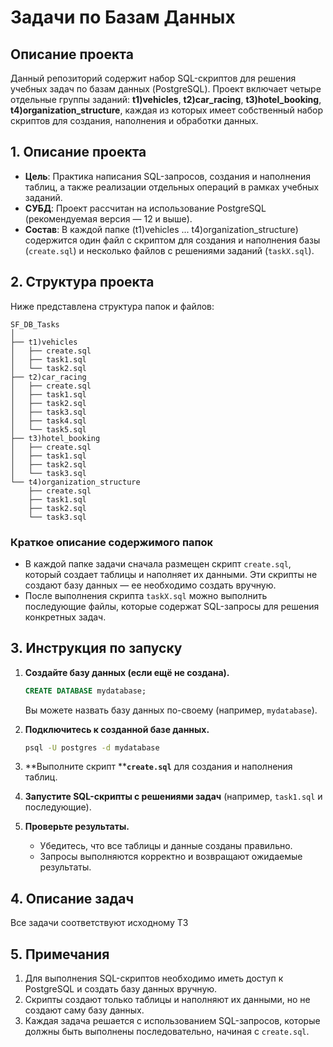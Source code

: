 # Задачи по Базам Данных

## Описание проекта

Данный репозиторий содержит набор SQL-скриптов для решения учебных задач по базам данных (PostgreSQL).
Проект включает четыре отдельные группы заданий: **t1)vehicles**, **t2)car_racing**, **t3)hotel_booking**, **t4)organization_structure**, каждая из которых имеет собственный набор скриптов для создания, наполнения и обработки данных.

## 1. Описание проекта

- **Цель**: Практика написания SQL-запросов, создания и наполнения таблиц, а также реализации отдельных операций в рамках учебных заданий.
- **СУБД**: Проект рассчитан на использование PostgreSQL (рекомендуемая версия — 12 и выше).
- **Состав**: В каждой папке (t1)vehicles ... t4)organization_structure) содержится один файл с скриптом для создания и наполнения базы (`create.sql`) и несколько файлов с решениями заданий (`taskX.sql`).

## 2. Структура проекта

Ниже представлена структура папок и файлов:

```
SF_DB_Tasks
│  
├── t1)vehicles
│   ├── create.sql
│   ├── task1.sql
│   └── task2.sql
├── t2)car_racing
│   ├── create.sql
│   ├── task1.sql
│   ├── task2.sql
│   ├── task3.sql
│   ├── task4.sql
│   └── task5.sql
├── t3)hotel_booking
│   ├── create.sql
│   ├── task1.sql
│   ├── task2.sql
│   └── task3.sql
└── t4)organization_structure
    ├── create.sql
    ├── task1.sql
    ├── task2.sql
    └── task3.sql
```

### Краткое описание содержимого папок

- В каждой папке задачи сначала размещен скрипт `create.sql`, который создает таблицы и наполняет их данными. Эти скрипты не создают базу данных — ее необходимо создать вручную.
- После выполнения скрипта `taskX.sql` можно выполнить последующие файлы, которые содержат SQL-запросы для решения конкретных задач.

## 3. Инструкция по запуску

1. **Создайте базу данных (если ещё не создана).**

   ```sql
   CREATE DATABASE mydatabase;
   ```

   Вы можете назвать базу данных по-своему (например, `mydatabase`).

2. **Подключитесь к созданной базе данных.**

   ```bash
   psql -U postgres -d mydatabase
   ```

3. \*\*Выполните скрипт \*\***`create.sql`** для создания и наполнения таблиц.

4. **Запустите SQL-скрипты с решениями задач** (например, `task1.sql` и последующие).

5. **Проверьте результаты.**

    - Убедитесь, что все таблицы и данные созданы правильно.
    - Запросы выполняются корректно и возвращают ожидаемые результаты.

## 4. Описание задач

Все задачи соответствуют исходному ТЗ

## 5. Примечания

1. Для выполнения SQL-скриптов необходимо иметь доступ к PostgreSQL и создать базу данных вручную.
2. Скрипты создают только таблицы и наполняют их данными, но не создают саму базу данных.
3. Каждая задача решается с использованием SQL-запросов, которые должны быть выполнены последовательно, начиная с `create.sql`.